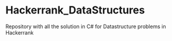 # Hackerrank_DataStructures
Repository with all the solution in C# for Datastructure problems in Hackerrank
